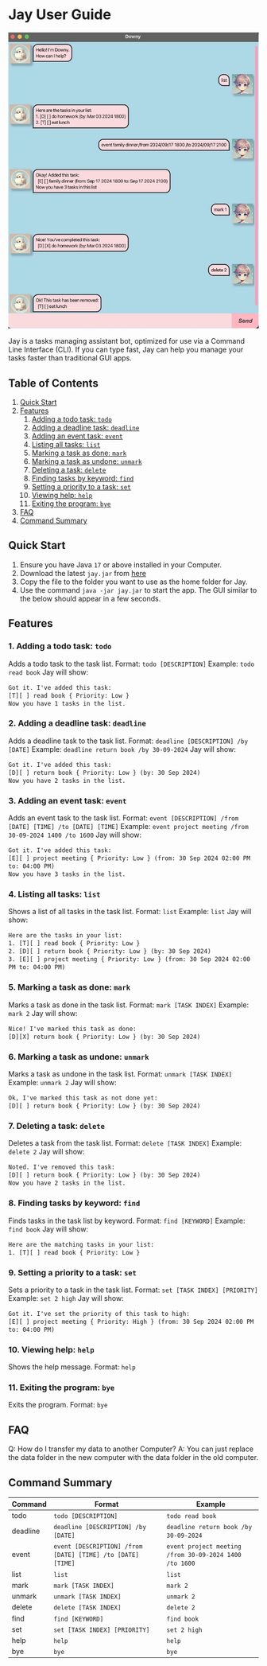 # Jay User Guide

![Jay](Ui.png)

Jay is a tasks managing assistant bot, optimized for use via a Command Line Interface (CLI). 
If you can type fast, Jay can help you manage your tasks faster than traditional GUI apps.

## Table of Contents
1. [Quick Start](#quick-start)
2. [Features](#features)
    1. [Adding a todo task: `todo`](#1-adding-a-todo-task-todo)
    2. [Adding a deadline task: `deadline`](#2-adding-a-deadline-task-deadline)
    3. [Adding an event task: `event`](#3-adding-an-event-task-event)
    4. [Listing all tasks: `list`](#4-listing-all-tasks-list)
    5. [Marking a task as done: `mark`](#5-marking-a-task-as-done-mark)
    6. [Marking a task as undone: `unmark`](#6-marking-a-task-as-undone-unmark)
    7. [Deleting a task: `delete`](#7-deleting-a-task-delete)
    8. [Finding tasks by keyword: `find`](#8-finding-tasks-by-keyword-find)
    9. [Setting a priority to a task: `set`](#9-setting-a-priority-to-a-task-set)
    10. [Viewing help: `help`](#10-viewing-help-help)
    11. [Exiting the program: `bye`](#11-exiting-the-program-bye)
3. [FAQ](#faq)
4. [Command Summary](#command-summary)

## Quick Start
1. Ensure you have Java `17` or above installed in your Computer.
2. Download the latest `jay.jar` from [here](https://github.com/tckeong/ip/releases/tag/A-Release)
3. Copy the file to the folder you want to use as the home folder for Jay.
4. Use the command `java -jar jay.jar` to start the app. The GUI similar to the below should appear in a few seconds.

## Features
### 1. Adding a todo task: `todo`
Adds a todo task to the task list.
Format: `todo [DESCRIPTION]`
Example: 
`todo read book`
Jay will show:
```
Got it. I've added this task:
[T][ ] read book { Priority: Low }
Now you have 1 tasks in the list.
```
### 2. Adding a deadline task: `deadline`
Adds a deadline task to the task list.
Format: `deadline [DESCRIPTION] /by [DATE]`
Example:
`deadline return book /by 30-09-2024`
Jay will show:
```
Got it. I've added this task:
[D][ ] return book { Priority: Low } (by: 30 Sep 2024)
Now you have 2 tasks in the list.
```
### 3. Adding an event task: `event`
Adds an event task to the task list.
Format: `event [DESCRIPTION] /from [DATE] [TIME] /to [DATE] [TIME]`
Example:
`event project meeting /from 30-09-2024 1400 /to 1600`
Jay will show:
```
Got it. I've added this task:
[E][ ] project meeting { Priority: Low } (from: 30 Sep 2024 02:00 PM to: 04:00 PM)
Now you have 3 tasks in the list.
```
### 4. Listing all tasks: `list`
Shows a list of all tasks in the task list.
Format: `list`
Example:
`list`
Jay will show:
```
Here are the tasks in your list:
1. [T][ ] read book { Priority: Low }
2. [D][ ] return book { Priority: Low } (by: 30 Sep 2024)
3. [E][ ] project meeting { Priority: Low } (from: 30 Sep 2024 02:00 PM to: 04:00 PM)
```
### 5. Marking a task as done: `mark`
Marks a task as done in the task list.
Format: `mark [TASK INDEX]`
Example:
`mark 2`
Jay will show:
```
Nice! I've marked this task as done:
[D][X] return book { Priority: Low } (by: 30 Sep 2024)
```
### 6. Marking a task as undone: `unmark`
Marks a task as undone in the task list.
Format: `unmark [TASK INDEX]`
Example:
`unmark 2`
Jay will show:
```
Ok, I've marked this task as not done yet:
[D][ ] return book { Priority: Low } (by: 30 Sep 2024)
```
### 7. Deleting a task: `delete`
Deletes a task from the task list.
Format: `delete [TASK INDEX]`
Example:
`delete 2`
Jay will show:
```
Noted. I've removed this task:
[D][ ] return book { Priority: Low } (by: 30 Sep 2024)
Now you have 2 tasks in the list.
```
### 8. Finding tasks by keyword: `find`
Finds tasks in the task list by keyword.
Format: `find [KEYWORD]`
Example:
`find book`
Jay will show:
```
Here are the matching tasks in your list:
1. [T][ ] read book { Priority: Low }
```
### 9. Setting a priority to a task: `set`
Sets a priority to a task in the task list.
Format: `set [TASK INDEX] [PRIORITY]`
Example:
`set 2 high`
Jay will show:
```
Got it. I've set the priority of this task to high:
[E][ ] project meeting { Priority: High } (from: 30 Sep 2024 02:00 PM to: 04:00 PM)
```
### 10. Viewing help: `help`
Shows the help message.
Format: `help`
### 11. Exiting the program: `bye`
Exits the program.
Format: `bye`

## FAQ
Q: How do I transfer my data to another Computer?
A: You can just replace the data folder in the new computer with the data folder in the old computer.

## Command Summary
| Command  | Format                                                      | Example                                                |
|----------|-------------------------------------------------------------|--------------------------------------------------------|
| todo     | `todo [DESCRIPTION]`                                        | `todo read book`                                       |
| deadline | `deadline [DESCRIPTION] /by [DATE]`                         | `deadline return book /by 30-09-2024`                  |
| event    | `event [DESCRIPTION] /from [DATE] [TIME] /to [DATE] [TIME]` | `event project meeting /from 30-09-2024 1400 /to 1600` |
| list     | `list`                                                      | `list`                                                 |
| mark     | `mark [TASK INDEX]`                                         | `mark 2`                                               |
| unmark   | `unmark [TASK INDEX]`                                       | `unmark 2`                                             |
| delete   | `delete [TASK INDEX]`                                       | `delete 2`                                             |
| find     | `find [KEYWORD]`                                            | `find book`                                            |
| set      | `set [TASK INDEX] [PRIORITY]`                               | `set 2 high`                                           |
| help     | `help`                                                      | `help`                                                 |
| bye      | `bye`                                                       | `bye`                                                  |


